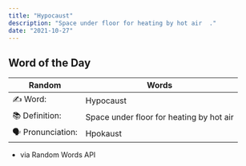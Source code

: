 ```yaml
---
title: "Hypocaust"
description: "Space under floor for heating by hot air  ."
date: "2021-10-27"
---
```


## Word of the Day  

| Random | Words |
| ----------- | ----------- |
✍️ Word: | Hypocaust
📚 Definition: | Space under floor for heating by hot air  
🗣 Pronunciation: | Hpokaust

- via Random Words API